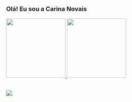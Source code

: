 ### Olá! Eu sou a Carina Novais

 <div>
  <a href="https://github.com/CarinaNovais">
  <img height="160em" src="https://github-readme-stats.vercel.app/api?username=CarinaNovais&show_icons=true&theme=dracula&include_all_commits=true&count_private=true"/>
  <img height="160em" src="https://github-readme-stats.vercel.app/api/top-langs/?username=CarinaNovais&layout=compact&langs_count=7&theme=dracula"/>
</div>
  
##
  
<div> 
  <a href="https://instagram.com/capn.jpg" target="_blank"><img src="https://img.shields.io/badge/-Instagram-%23E4405F?style=for-the-badge&logo=instagram&logoColor=white" target="_blank"></a>
 
  
